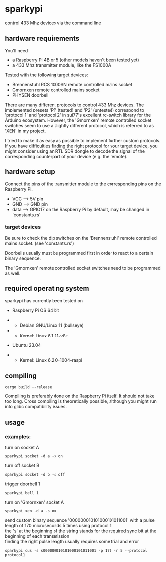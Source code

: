 # sparkypi

control 433 Mhz devices via the command line

## hardware requirements

You'll need

* a Raspberry Pi 4B or 5 (other models haven't been tested yet)
* a 433 Mhz transmitter module, like the FS1000A

Tested with the following target devices:

* Brennenstuhl RCS 1000SN remote controlled mains socket
* Gmornxen remote controlled mains socket
* PHYSEN doorbell

There are many different protocols to control 433 Mhz devices. The implemented presets 'P1' (tested) and 'P2' (untested) correspond to 'protocol 1' and 'protocol 2' in sui77's excellent rc-switch library for the Arduino ecosystem.
However, the 'Gmornxen' remote controlled socket switches seem to use a slightly different protocol, which is referred to as 'XEN' in my project.

I tried to make it as easy as possible to implement further custom protocols. If you have difficulties finding the right protocol for your target device, you might consider using an RTL SDR dongle to decode the signal of the corresponding counterpart of your device (e.g. the remote).

## hardware setup

Connect the pins of the transmitter module to the corresponding pins on the Raspberry Pi.

* VCC ⟶ 5V pin
* GND ⟶ GND pin
* data ⟶ GPIO17 on the Raspberry Pi by default, may be changed in 'constants.rs'

### target devices

Be sure to check the dip switches on the 'Brennenstuhl' remote controlled mains socket. (see 'constants.rs')

Doorbells usually must be programmed first in order to react to a certain binary sequence.

The 'Gmornxen' remote controlled socket switches need to be programmed as well.

## required operating system

sparkypi has currently been tested on

* Raspberry Pi OS 64 bit

* * Debian GNU/Linux 11 (bullseye)
* * Kernel: Linux 6.1.21-v8+

* Ubuntu 23.04
* * Kernel: Linux 6.2.0-1004-raspi

## compiling

`cargo build --release`

Compiling is preferably done on the Raspberry Pi itself. It should not take too long. Cross compiling is theoretically possible, although you might run into glibc compatibility issues.

## usage

### examples:

turn on socket A

`sparkypi socket -d a -s on`

turn off socket B

`sparkypi socket -d b -s off`

trigger doorbell 1

`sparkypi bell 1`

turn on 'Gmornxen' socket A

`sparkypi xen -d a -s on`

send custom binary sequence '000000010101000101011001' with a pulse length of 170 microseconds 5 times using protocol 1  
the 's' at the beginning of the string stands for the required sync bit at the beginning of each transmission  
finding the right pulse length usually requires some trial and error  

`sparkypi cus -s s000000010101000101011001 -p 170 -r 5 --protocol protocol1`
